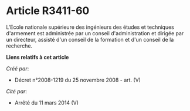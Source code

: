 # Article R3411-60

L'Ecole nationale supérieure des ingénieurs des études et techniques d'armement est administrée par un conseil
d'administration et dirigée par un directeur, assisté d'un conseil de la formation et d'un conseil de la recherche.

**Liens relatifs à cet article**

_Créé par_:

  - Décret n°2008-1219 du 25 novembre 2008 - art. (V)

_Cité par_:

  - Arrêté du 11 mars 2014 (V)
